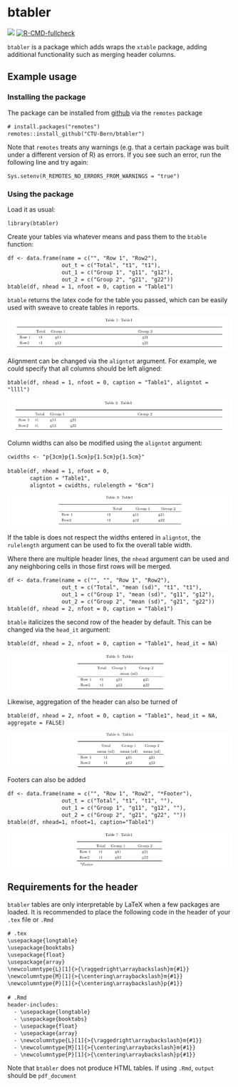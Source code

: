 <!-- README.md is generated from README.Rmd. Please edit that file -->

btabler
=======

[![](https://img.shields.io/badge/dev%20version-0.0.1.9000-blue.svg)](https://github.com/CTU-Bern/btabler)
[![R-CMD-fullcheck](https://github.com/CTU-Bern/btabler/actions/workflows/R-CMD-full.yaml/badge.svg)](https://github.com/CTU-Bern/btabler/actions/workflows/R-CMD-full.yaml)

`btabler` is a package which adds wraps the `xtable` package, adding
additional functionality such as merging header columns.

Example usage
-------------

### Installing the package

The package can be installed from
[github](https://github.com/CTU-Bern/btabler) via the `remotes` package

    # install.packages("remotes")
    remotes::install_github("CTU-Bern/btabler")

Note that `remotes` treats any warnings (e.g. that a certain package was
built under a different version of R) as errors. If you see such an
error, run the following line and try again:

    Sys.setenv(R_REMOTES_NO_ERRORS_FROM_WARNINGS = "true")

### Using the package

Load it as usual:

    library(btabler)

Create your tables via whatever means and pass them to the `btable`
function:

    df <- data.frame(name = c("", "Row 1", "Row2"),
                     out_t = c("Total", "t1", "t1"),
                     out_1 = c("Group 1", "g11", "g12"), 
                     out_2 = c("Group 2", "g21", "g22"))
    btable(df, nhead = 1, nfoot = 0, caption = "Table1")

`btable` returns the latex code for the table you passed, which can be
easily used with sweave to create tables in reports.

![](man/figures/basic.png)

Alignment can be changed via the `aligntot` argument. For example, we
could specify that all columns should be left aligned:

    btable(df, nhead = 1, nfoot = 0, caption = "Table1", aligntot = "llll")

![](man/figures/aligntot.png)

Column widths can also be modified using the `aligntot` argument:

    cwidths <- "p{3cm}p{1.5cm}p{1.5cm}p{1.5cm}"

    btable(df, nhead = 1, nfoot = 0, 
           caption = "Table1", 
           aligntot = cwidths, rulelength = "6cm")

![](man/figures/aligntot_width.png)

If the table is does not respect the widths entered in `aligntot`, the
`rulelength` argument can be used to fix the overall table width.

Where there are multiple header lines, the `nhead` argument can be used
and any neighboring cells in those first rows will be merged.

    df <- data.frame(name = c("", "", "Row 1", "Row2"),
                     out_t = c("Total", "mean (sd)", "t1", "t1"),
                     out_1 = c("Group 1", "mean (sd)", "g11", "g12"),
                     out_2 = c("Group 2", "mean (sd)", "g21", "g22"))
    btable(df, nhead = 2, nfoot = 0, caption = "Table1")

`btable` italicizes the second row of the header by default. This can be
changed via the `head_it` argument:

    btable(df, nhead = 2, nfoot = 0, caption = "Table1", head_it = NA)

![](man/figures/head_it.png)

Likewise, aggregation of the header can also be turned of

    btable(df, nhead = 2, nfoot = 0, caption = "Table1", head_it = NA, aggregate = FALSE)

![](man/figures/aggregate.png)

Footers can also be added

    df <- data.frame(name = c("", "Row 1", "Row2", "*Footer"),
                     out_t = c("Total", "t1", "t1", ""),
                     out_1 = c("Group 1", "g11", "g12", ""),
                     out_2 = c("Group 2", "g21", "g22", ""))
    btable(df, nhead=1, nfoot=1, caption="Table1")

![](man/figures/footer.png)

Requirements for the header
---------------------------

`btabler` tables are only interpretable by LaTeX when a few packages are
loaded. It is recommended to place the following code in the header of
your `.tex` file or `.Rmd`

    # .tex
    \usepackage{longtable}
    \usepackage{booktabs}
    \usepackage{float}
    \usepackage{array}
    \newcolumntype{L}[1]{>{\raggedright\arraybackslash}m{#1}}
    \newcolumntype{M}[1]{>{\centering\arraybackslash}m{#1}}
    \newcolumntype{P}[1]{>{\centering\arraybackslash}p{#1}}

    # .Rmd
    header-includes:
      - \usepackage{longtable}
      - \usepackage{booktabs}
      - \usepackage{float}
      - \usepackage{array}
      - \newcolumntype{L}[1]{>{\raggedright\arraybackslash}m{#1}}
      - \newcolumntype{M}[1]{>{\centering\arraybackslash}m{#1}}
      - \newcolumntype{P}[1]{>{\centering\arraybackslash}p{#1}}

Note that `btabler` does not produce HTML tables. If using `.Rmd`,
`output` should be `pdf_document`
